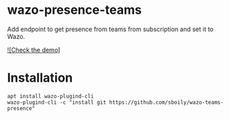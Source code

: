 # wazo-presence-teams

Add endpoint to get presence from teams from subscription and set it to Wazo.

[![Check the demo]](https://youtu.be/3wD8MoKyaDk)


# Installation

    apt install wazo-plugind-cli
    wazo-plugind-cli -c "install git https://github.com/sboily/wazo-teams-presence"
